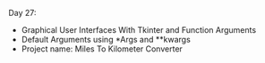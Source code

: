 Day 27:

- Graphical User Interfaces  With Tkinter and Function Arguments
- Default Arguments using *Args and **kwargs
- Project name: Miles To Kilometer Converter
